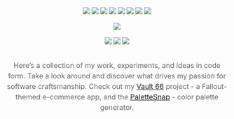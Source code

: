 <div align="center">
  <img src="https://img.shields.io/badge/Next.js-7C3AED?logo=nextdotjs&logoColor=white" />
  <img src="https://img.shields.io/badge/React-7C3AED?logo=react&logoColor=white" />
  <img src="https://img.shields.io/badge/TailwindCSS-7C3AED?logo=tailwindcss&logoColor=white" />
  <img src="https://img.shields.io/badge/TypeScript-7C3AED?logo=typescript&logoColor=white" />
  <img src="https://img.shields.io/badge/PostgreSQL-7C3AED?logo=postgresql&logoColor=white" />
  <img src="https://img.shields.io/badge/Prisma-7C3AED?logo=prisma&logoColor=white" />
  <img src="https://img.shields.io/badge/Supabase-7C3AED?logo=supabase&logoColor=white" />
  <img src="https://img.shields.io/badge/Stripe-7C3AED?logo=stripe&logoColor=white" />
</div>

<br />

<div align="center">
  <img src="https://github-readme-stats.vercel.app/api/top-langs/?username=mdombrov-33&layout=compact&theme=radical" />
</div>

<br />

<div align="center">
  <img src="https://img.shields.io/github/commit-activity/m/mdombrov-33/vault-66-store?label=Commits%20(last%2030d)&color=7C3AED" />
  <img src="https://img.shields.io/github/last-commit/mdombrov-33/vault-66-store?label=Last%20commit&color=8B5CF6" />
  <img src="https://img.shields.io/github/followers/mdombrov-33?label=Followers&style=flat-square&color=9D7CBF" />
</div>

<br />

<p align="center" style="max-width: 600px; color: #666666; font-size: 16px; line-height: 1.5;">
  Here’s a collection of my work, experiments, and ideas in code form.  
  Take a look around and discover what drives my passion for software craftsmanship.  
  Check out my <a href="https://github.com/mdombrov-33/vault-66-store" target="_blank">Vault 66</a> project - a Fallout-themed e-commerce app, and the <a href="https://palette-snap-rho.vercel.app/" target="_blank">PaletteSnap</a> - color palette generator.
</p>
